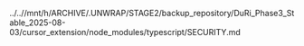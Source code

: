 ../..//mnt/h/ARCHIVE/.UNWRAP/STAGE2/backup_repository/DuRi_Phase3_Stable_2025-08-03/cursor_extension/node_modules/typescript/SECURITY.md